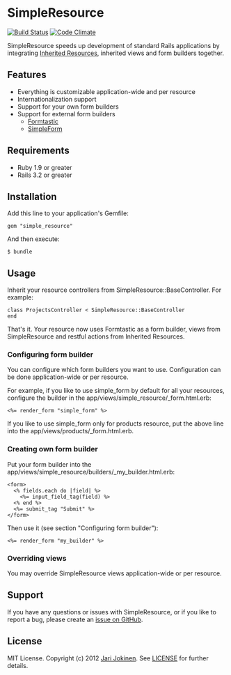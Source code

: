 # SimpleResource

[![Build Status](https://secure.travis-ci.org/jarijokinen/simple_resource.png)](http://travis-ci.org/jarijokinen/simple_resource) [![Code Climate](https://codeclimate.com/badge.png)](https://codeclimate.com/github/jarijokinen/simple_resource)

SimpleResource speeds up development of standard Rails applications by integrating [Inherited Resources](https://github.com/josevalim/inherited_resources), inherited views and form builders together.

## Features

* Everything is customizable application-wide and per resource
* Internationalization support
* Support for your own form builders
* Support for external form builders
    * [Formtastic](https://github.com/justinfrench/formtastic)
    * [SimpleForm](https://github.com/plataformatec/simple_form)

## Requirements

* Ruby 1.9 or greater
* Rails 3.2 or greater

## Installation

Add this line to your application's Gemfile:

    gem "simple_resource"

And then execute:

    $ bundle

## Usage

Inherit your resource controllers from SimpleResource::BaseController. For example:

    class ProjectsController < SimpleResource::BaseController
    end

That's it. Your resource now uses Formtastic as a form builder, views from SimpleResource and restful actions from Inherited Resources.

### Configuring form builder

You can configure which form builders you want to use. Configuration can be done application-wide or per resource.

For example, if you like to use simple_form by default for all your resources, configure the builder in the app/views/simple_resource/_form.html.erb:

    <%= render_form "simple_form" %>

If you like to use simple_form only for products resource, put the above line into the app/views/products/_form.html.erb.

### Creating own form builder

Put your form builder into the app/views/simple_resource/builders/_my_builder.html.erb:

    <form>
      <% fields.each do |field| %>
        <%= input_field_tag(field) %>
      <% end %>
      <%= submit_tag "Submit" %>
    </form>

Then use it (see section "Configuring form builder"):

    <%= render_form "my_builder" %>

### Overriding views

You may override SimpleResource views application-wide or per resource.

## Support

If you have any questions or issues with SimpleResource, or if you like to report a bug, please create an [issue on GitHub](https://github.com/jarijokinen/simple_resource/issues).

## License

MIT License. Copyright (c) 2012 [Jari Jokinen](http://jarijokinen.com). See [LICENSE](https://github.com/jarijokinen/simple_resource/blob/master/LICENSE.txt) for further details.
